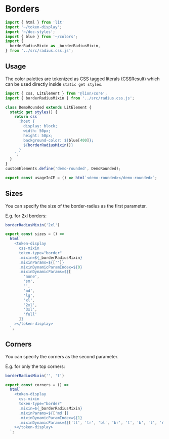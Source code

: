 # Borders

```js script
import { html } from 'lit'
import '~/token-display';
import '~/doc-styles';
import { blue } from '~/colors';
import {
  borderRadiusMixin as _borderRadiusMixin,
} from '../src/radius.css.js';
```

## Usage

The color palettes are tokenized as CSS tagged literals (CSSResult) which can be used directly inside `static get styles`.

```js preview-story
import { css, LitElement } from '@lion/core';
import { borderRadiusMixin } from '../src/radius.css.js';

class DemoRounded extends LitElement { 
  static get styles() {
    return css`
      :host {
        display: block;
        width: 50px;
        height: 50px;
        background-color: ${blue[400]};
        ${borderRadiusMixin()}
      }
    `;
  }
}
customElements.define('demo-rounded', DemoRounded);

export const usageInCE = () => html`<demo-rounded></demo-rounded>`;
```

## Sizes

You can specify the size of the border-radius as the first parameter.

E.g. for 2xl borders:

```js
borderRadiusMixin('2xl')
```

```js story
export const sizes = () =>
  html`
    <token-display 
      css-mixin
      token-type="border"
      .mixin=${_borderRadiusMixin}
      .mixinParams=${['']}
      .mixinDynamicParamIndex=${0}
      .mixinDynamicParams=${[
        'none',
        'sm',
        '',
        'md',
        'lg',
        'xl',
        '2xl',
        '3xl',
        'full'
      ]}
    ></token-display>
  `;
```

## Corners

You can specify the corners as the second parameter.

E.g. for only the top corners:

```js
borderRadiusMixin('', 't')
```

```js story
export const corners = () =>
  html`
    <token-display 
      css-mixin
      token-type="border"
      .mixin=${_borderRadiusMixin} 
      .mixinParams=${['md']}
      .mixinDynamicParamIndex=${1}
      .mixinDynamicParams=${['tl', 'tr', 'bl', 'br', 't', 'b', 'l', 'r']}
    ></token-display>
  `;
```
